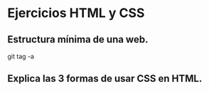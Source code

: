 # Ejercicios HTML y CSS
## Estructura mínima de una web.
git tag -a <!DOCTYPE html>
<html>
<head>
	<title></title>
</head>
<body>

</body>
</html>

## Explica las 3 formas de usar CSS en HTML.
